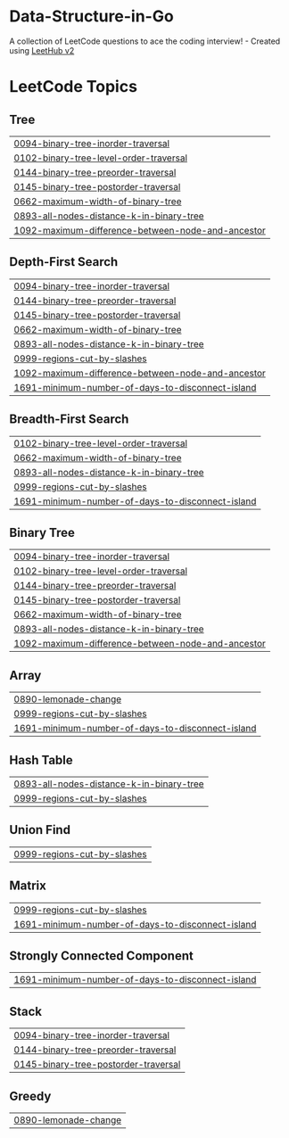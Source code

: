 # Data-Structure-in-Go
A collection of LeetCode questions to ace the coding interview! - Created using [LeetHub v2](https://github.com/arunbhardwaj/LeetHub-2.0)

<!---LeetCode Topics Start-->
# LeetCode Topics
## Tree
|  |
| ------- |
| [0094-binary-tree-inorder-traversal](https://github.com/kanhaiyagupta9045/Data-Structure-in-Go/tree/master/0094-binary-tree-inorder-traversal) |
| [0102-binary-tree-level-order-traversal](https://github.com/kanhaiyagupta9045/Data-Structure-in-Go/tree/master/0102-binary-tree-level-order-traversal) |
| [0144-binary-tree-preorder-traversal](https://github.com/kanhaiyagupta9045/Data-Structure-in-Go/tree/master/0144-binary-tree-preorder-traversal) |
| [0145-binary-tree-postorder-traversal](https://github.com/kanhaiyagupta9045/Data-Structure-in-Go/tree/master/0145-binary-tree-postorder-traversal) |
| [0662-maximum-width-of-binary-tree](https://github.com/kanhaiyagupta9045/Data-Structure-in-Go/tree/master/0662-maximum-width-of-binary-tree) |
| [0893-all-nodes-distance-k-in-binary-tree](https://github.com/kanhaiyagupta9045/Data-Structure-in-Go/tree/master/0893-all-nodes-distance-k-in-binary-tree) |
| [1092-maximum-difference-between-node-and-ancestor](https://github.com/kanhaiyagupta9045/Data-Structure-in-Go/tree/master/1092-maximum-difference-between-node-and-ancestor) |
## Depth-First Search
|  |
| ------- |
| [0094-binary-tree-inorder-traversal](https://github.com/kanhaiyagupta9045/Data-Structure-in-Go/tree/master/0094-binary-tree-inorder-traversal) |
| [0144-binary-tree-preorder-traversal](https://github.com/kanhaiyagupta9045/Data-Structure-in-Go/tree/master/0144-binary-tree-preorder-traversal) |
| [0145-binary-tree-postorder-traversal](https://github.com/kanhaiyagupta9045/Data-Structure-in-Go/tree/master/0145-binary-tree-postorder-traversal) |
| [0662-maximum-width-of-binary-tree](https://github.com/kanhaiyagupta9045/Data-Structure-in-Go/tree/master/0662-maximum-width-of-binary-tree) |
| [0893-all-nodes-distance-k-in-binary-tree](https://github.com/kanhaiyagupta9045/Data-Structure-in-Go/tree/master/0893-all-nodes-distance-k-in-binary-tree) |
| [0999-regions-cut-by-slashes](https://github.com/kanhaiyagupta9045/Data-Structure-in-Go/tree/master/0999-regions-cut-by-slashes) |
| [1092-maximum-difference-between-node-and-ancestor](https://github.com/kanhaiyagupta9045/Data-Structure-in-Go/tree/master/1092-maximum-difference-between-node-and-ancestor) |
| [1691-minimum-number-of-days-to-disconnect-island](https://github.com/kanhaiyagupta9045/Data-Structure-in-Go/tree/master/1691-minimum-number-of-days-to-disconnect-island) |
## Breadth-First Search
|  |
| ------- |
| [0102-binary-tree-level-order-traversal](https://github.com/kanhaiyagupta9045/Data-Structure-in-Go/tree/master/0102-binary-tree-level-order-traversal) |
| [0662-maximum-width-of-binary-tree](https://github.com/kanhaiyagupta9045/Data-Structure-in-Go/tree/master/0662-maximum-width-of-binary-tree) |
| [0893-all-nodes-distance-k-in-binary-tree](https://github.com/kanhaiyagupta9045/Data-Structure-in-Go/tree/master/0893-all-nodes-distance-k-in-binary-tree) |
| [0999-regions-cut-by-slashes](https://github.com/kanhaiyagupta9045/Data-Structure-in-Go/tree/master/0999-regions-cut-by-slashes) |
| [1691-minimum-number-of-days-to-disconnect-island](https://github.com/kanhaiyagupta9045/Data-Structure-in-Go/tree/master/1691-minimum-number-of-days-to-disconnect-island) |
## Binary Tree
|  |
| ------- |
| [0094-binary-tree-inorder-traversal](https://github.com/kanhaiyagupta9045/Data-Structure-in-Go/tree/master/0094-binary-tree-inorder-traversal) |
| [0102-binary-tree-level-order-traversal](https://github.com/kanhaiyagupta9045/Data-Structure-in-Go/tree/master/0102-binary-tree-level-order-traversal) |
| [0144-binary-tree-preorder-traversal](https://github.com/kanhaiyagupta9045/Data-Structure-in-Go/tree/master/0144-binary-tree-preorder-traversal) |
| [0145-binary-tree-postorder-traversal](https://github.com/kanhaiyagupta9045/Data-Structure-in-Go/tree/master/0145-binary-tree-postorder-traversal) |
| [0662-maximum-width-of-binary-tree](https://github.com/kanhaiyagupta9045/Data-Structure-in-Go/tree/master/0662-maximum-width-of-binary-tree) |
| [0893-all-nodes-distance-k-in-binary-tree](https://github.com/kanhaiyagupta9045/Data-Structure-in-Go/tree/master/0893-all-nodes-distance-k-in-binary-tree) |
| [1092-maximum-difference-between-node-and-ancestor](https://github.com/kanhaiyagupta9045/Data-Structure-in-Go/tree/master/1092-maximum-difference-between-node-and-ancestor) |
## Array
|  |
| ------- |
| [0890-lemonade-change](https://github.com/kanhaiyagupta9045/Data-Structure-in-Go/tree/master/0890-lemonade-change) |
| [0999-regions-cut-by-slashes](https://github.com/kanhaiyagupta9045/Data-Structure-in-Go/tree/master/0999-regions-cut-by-slashes) |
| [1691-minimum-number-of-days-to-disconnect-island](https://github.com/kanhaiyagupta9045/Data-Structure-in-Go/tree/master/1691-minimum-number-of-days-to-disconnect-island) |
## Hash Table
|  |
| ------- |
| [0893-all-nodes-distance-k-in-binary-tree](https://github.com/kanhaiyagupta9045/Data-Structure-in-Go/tree/master/0893-all-nodes-distance-k-in-binary-tree) |
| [0999-regions-cut-by-slashes](https://github.com/kanhaiyagupta9045/Data-Structure-in-Go/tree/master/0999-regions-cut-by-slashes) |
## Union Find
|  |
| ------- |
| [0999-regions-cut-by-slashes](https://github.com/kanhaiyagupta9045/Data-Structure-in-Go/tree/master/0999-regions-cut-by-slashes) |
## Matrix
|  |
| ------- |
| [0999-regions-cut-by-slashes](https://github.com/kanhaiyagupta9045/Data-Structure-in-Go/tree/master/0999-regions-cut-by-slashes) |
| [1691-minimum-number-of-days-to-disconnect-island](https://github.com/kanhaiyagupta9045/Data-Structure-in-Go/tree/master/1691-minimum-number-of-days-to-disconnect-island) |
## Strongly Connected Component
|  |
| ------- |
| [1691-minimum-number-of-days-to-disconnect-island](https://github.com/kanhaiyagupta9045/Data-Structure-in-Go/tree/master/1691-minimum-number-of-days-to-disconnect-island) |
## Stack
|  |
| ------- |
| [0094-binary-tree-inorder-traversal](https://github.com/kanhaiyagupta9045/Data-Structure-in-Go/tree/master/0094-binary-tree-inorder-traversal) |
| [0144-binary-tree-preorder-traversal](https://github.com/kanhaiyagupta9045/Data-Structure-in-Go/tree/master/0144-binary-tree-preorder-traversal) |
| [0145-binary-tree-postorder-traversal](https://github.com/kanhaiyagupta9045/Data-Structure-in-Go/tree/master/0145-binary-tree-postorder-traversal) |
## Greedy
|  |
| ------- |
| [0890-lemonade-change](https://github.com/kanhaiyagupta9045/Data-Structure-in-Go/tree/master/0890-lemonade-change) |
<!---LeetCode Topics End-->